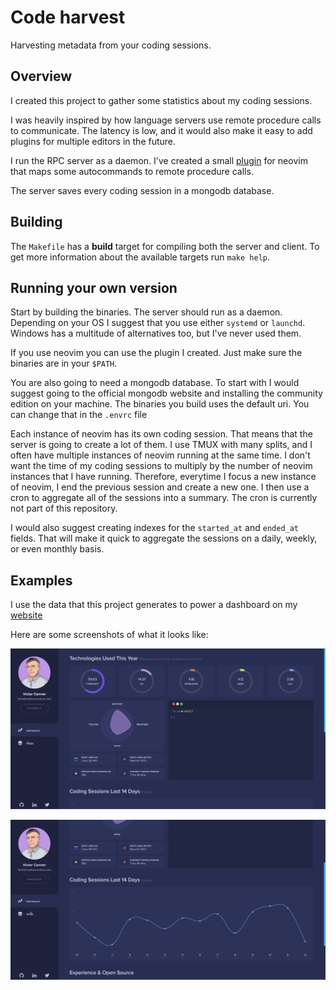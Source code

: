 # Code harvest
Harvesting metadata from your coding sessions.

## Overview
I created this project to gather some statistics about my coding sessions.

I was heavily inspired by how language servers use remote procedure calls to
communicate. The latency is low, and it would also make it easy to add plugins
for multiple editors in the future.

I run the RPC server as a daemon. I've created a small [plugin][4] for neovim
that maps some autocommands to remote procedure calls.

The server saves every coding session in a mongodb database.

## Building
The `Makefile` has a **build** target for compiling both the server and client.
To get more information about the available targets run `make help`.

## Running your own version
Start by building the binaries. The server should run as a daemon. Depending on
your OS I suggest that you use either `systemd` or `launchd`. Windows has a
multitude of alternatives too, but I've never used them.

If you use neovim you can use the plugin I created. Just make sure the binaries
are in your `$PATH`.

You are also going to need a mongodb database. To start with I would suggest
going to the official mongodb website and installing the community edition on
your machine. The binaries you build uses the default uri. You can change that
in the `.envrc` file

Each instance of neovim has its own coding session. That means that the server
is going to create a lot of them. I use TMUX with many splits, and I often have
multiple instances of neovim running at the same time. I don't want the time of
my coding sessions to multiply by the number of neovim instances that I have
running. Therefore, everytime I focus a new instance of neovim, I end the
previous session and create a new one. I then use a cron to aggregate all of
the sessions into a summary. The cron is currently not part of this repository.

I would also suggest creating indexes for the `started_at` and `ended_at`
fields. That will make it quick to aggregate the sessions on a daily, weekly,
or even monthly basis.

## Examples
I use the data that this project generates to power a dashboard on my [website][1]

Here are some screenshots of what it looks like:

![Screenshot of website][2]

![Screenshot of website][3]


[1]: https://conner.dev
[2]: ./screenshots/website1.png
[3]: ./screenshots/website2.png
[4]: https://github.com/creativecreature/vim-code-harvest
